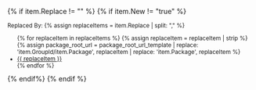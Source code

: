 {% if item.Replace != "" %}
    {% if item.New != "true" %}
    <div class="replacement"><small>Replaced By:
    {% assign replaceItems = item.Replace | split: "," %}
    <ul>
    {% for replaceItem in replaceItems %}
        {% assign replaceItem = replaceItem | strip %}
        {% assign package_root_url = package_root_url_template | replace: 'item.GroupId/item.Package', replaceItem | replace: 'item.Package', replaceItem %}
        <li><a href="{{ package_root_url }}">{{ replaceItem }}</a></li>
    {% endfor %}
    </ul>
    </small></div>
    {% endif%}
{% endif %}